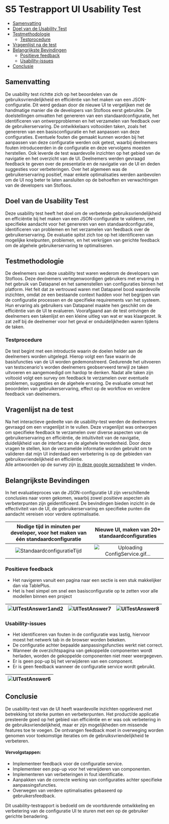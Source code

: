 # S5 Testrapport UI Usability Test

- [Samenvatting](#samenvatting)
- [Doel van de Usability Test](#doel-van-de-usability-test)
- [Testmethodologie](#testmethodologie)
  - [Testprocedure](#testprocedure)
- [Vragenlijst na de test](#vragenlijst-na-de-test)
- [Belangrijkste Bevindingen](#belangrijkste-bevindingen)
  - [Positieve feedback](#positieve-feedback)
  - [Usability-issues](#usability-issues)
- [Conclusie](#conclusie)


## Samenvatting
De usability test richtte zich op het beoordelen van de gebruiksvriendelijkheid en efficiëntie van het maken van een JSON-configuratie. Dit werd gedaan door de nieuwe UI te vergelijken met de handmatige manier die de developers van Stofloos eerst gebruikte. De doelstellingen omvatten het genereren van een standaardconfiguratie, het identificeren van ontwerpproblemen en het verzamelen van feedback over de gebruikerservaring.
De ontwikkelaars voltooiden taken, zoals het genereren van een basisconfiguratie en het aanpassen van deze configuraties. Eventuele fouten die gemaakt kunnen worden bij het aanpassen van deze configuratie werden ook getest, waarbij deelnemers fouten introduceerden in de configuratie en deze vervolgens moesten herstellen.
Ook leverde de test waardevolle inzichten op het gebied van de navigatie en het overzicht van de UI. Deelnemers werden gevraagd feedback te geven over de presentatie en de navigatie van de UI en deden suggesties voor verbeteringen. Over het algemeen was de gebruikerservaring positief, maar enkele optimalisaties werden aanbevolen om de UI nog beter te laten aansluiten op de behoeften en verwachtingen van de developers van Stofloos.

## Doel van de Usability Test
Deze usability test heeft het doel om de verbeterde gebruiksvriendelijkheid en efficiëntie bij het maken van een JSON-configuratie te valideren, met specifieke aandacht voor het genereren van een standaardconfiguratie, identificeren van problemen en het verzamelen van feedback over de gebruikerservaring. De evaluatie spitst zich toe op het identificeren van mogelijke knelpunten, problemen, en het verkrijgen van gerichte feedback om de algehele gebruikerservaring te optimaliseren.

## Testmethodologie
De deelnemers van deze usability test waren wederom de developers van Stofloos. Deze deelnemers vertegenwoordigen gebruikers met ervaring in het gebruik van Datapanel en het samenstellen van configuraties binnen het platform. Het feit dat ze vertrouwd waren met Datapanel bood waardevolle inzichten, omdat ze een bestaande context hadden voor het begrijpen van de configuratie processen en de specifieke requirements van het systeem. Hun ervaring als gebruikers van Datapanel maakte hen geschikt om de efficiëntie van de UI te evalueren. Voorafgaand aan de test ontvingen de deelnemers een takenlijst en een kleine uitleg van wat er was klaargezet. Ik zat zelf bij de deelnemer voor het geval er onduidelijkheden waren tijdens de taken.
### Testprocedure
De test begint met een introductie waarin de doelen helder aan de deelnemers worden uitgelegd. Hierop volgt een fase waarin de basisfuncties van de UI worden gedemonstreerd. Gedurende het uitvoeren van testscenario's worden deelnemers geobserveerd terwijl ze taken uitvoeren en aangemoedigd om hardop te denken. Nadat alle taken zijn voltooid volgt een survey om feedback te verzamelen over eventuele problemen, suggesties en de algehele ervaring. De evaluatie omvat het beoordelen van gebruikerservaring, effect op de workflow en verdere feedback van deelnemers.

## Vragenlijst na de test 
Na het interactieve gedeelte van de usability-test werden de deelnemers gevraagd om een vragenlijst in te vullen. Deze vragenlijst was ontworpen om specifieke feedback te verzamelen over diverse aspecten van de gebruikerservaring en efficiëntie, de intuïtiviteit van de navigatie, duidelijkheid van de interface en de algehele tevredenheid. Door deze vragen te stellen, kon de verzamelde informatie worden gebruikt om te valideren dat mijn UI inderdaad een verbetering is op de gebieden van gebruiksvriendelijkheid en efficiëntie.  
Alle antwoorden op de survey zijn [in deze google spreadsheet](https://docs.google.com/spreadsheets/d/1Z9aQPcixRH9UbrrFr2JB191AIoeF2KtanRJrgZG8WDE/edit?usp=sharing) te vinden. 

## Belangrijkste Bevindingen
In het evaluatieproces van de JSON-configuratie UI zijn verschillende conclusies naar voren gekomen, waarbij zowel positieve aspecten als verbeterpunten zijn geïdentificeerd. De bevindingen bieden inzicht in de effectiviteit van de UI, de gebruikerservaring en specifieke punten die aandacht vereisen voor verdere optimalisatie.

|Nodige tijd in minuten per developer, voor het maken van één standaardconfiguratie|Nieuwe UI, maken van 20+ standaardconfiguraties|
|:--------------------------------------------------------------------------------:|:---------------------------------------------:|
|![StandaardconfiguratieTijd](https://github.com/Timsel1/PortfolioS5/assets/90602424/072c78cf-01cc-4e2e-858f-e0219daa8e42)|![Uploading ConfigService.gif…]()|

### Positieve feedback
- Het navigeren vanuit een pagina naar een sectie is een stuk makkelijker dan via TablePlus.
- Het is heel simpel om snel een basisconfiguratie op te zetten voor alle modellen binnen een project

|![UITestAnswer1and2](https://github.com/Timsel1/PortfolioS5/assets/90602424/a33f5a1e-014f-4135-92da-f1a7b7770be2)|![UITestAnswer7](https://github.com/Timsel1/PortfolioS5/assets/90602424/0ae2d6f6-4866-433f-ab19-460519024436)|![UITestAnswer8](https://github.com/Timsel1/PortfolioS5/assets/90602424/7fdc2a8d-42c2-4e5b-8bc8-92c7bec1214e)|
|:-:|:-:|:-:|

### Usability-issues
- Het identificeren van fouten in de configuratie was lastig, hiervoor moest het netwerk tab in de browser worden bekeken.
- De configuratie achter bepaalde aanpassingsfuncties werkt niet correct.
- Wanneer de overzichtspagina van gekoppelde componenten wordt herladen, worden de gekoppelde componenten niet meer weergegeven.
- Er is geen pop-up bij het verwijderen van een component.
- Er is geen feedback wanneer de configuratie service wordt gebruikt.

|![UITestAnswer6](https://github.com/Timsel1/PortfolioS5/assets/90602424/ae9c5a3b-f202-486b-a437-5ca9bfaadfad)|
|:-:|

## Conclusie
De usability-test van de UI heeft waardevolle inzichten opgeleverd met betrekking tot sterke punten en verbeterpunten. Het product/de applicatie presteerde goed op het gebied van efficiëntie en er was ook verbetering in de gebruiksvriendelijkheid, maar er zijn mogelijkheden om missende features toe te voegen. De ontvangen feedback moet in overweging worden genomen voor toekomstige iteraties om de gebruiksvriendelijkheid te verbeteren.

#### Vervolgstappen:
- Implementeer feedback voor de configuratie service.
- Implementeer een pop-up voor het verwijderen van componenten. 
- Implementeren van verbeteringen in fout identificatie.
- Aanpakken van de correcte werking van configuraties achter specifieke aanpassingsfuncties.
- Overwegen van verdere optimalisaties gebaseerd op gebruikersfeedback.

Dit usability-testrapport is bedoeld om de voortdurende ontwikkeling en verbetering van de configuratie UI te sturen met een op de gebruiker gerichte benadering.



